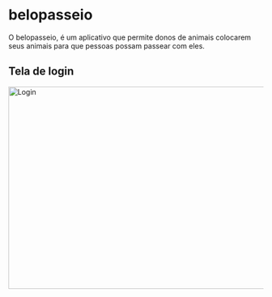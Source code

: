 # belopasseio

O belopasseio, é um aplicativo que permite donos de animais colocarem seus animais para que pessoas possam passear com eles.


## Tela de login
<img src="https://github.com/Anfacibry/beloPasseio/blob/main/assets/images/belopasseio.png?raw=true" 
alt="Login" width="6000" height="400">